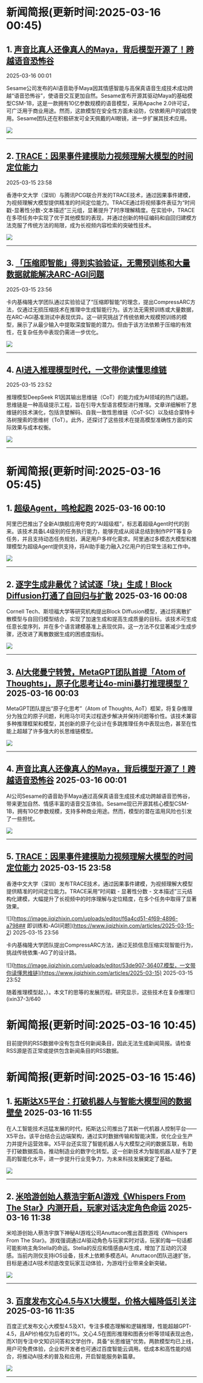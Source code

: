 # 新闻简报(更新时间:2025-03-16 00:45)

## 1. [声音比真人还像真人的Maya，背后模型开源了！跨越语音恐怖谷](https://www.jiqizhixin.com/articles/2025-03-16)   
2025-03-16 00:01

Sesame公司发布的AI语音助手Maya因其情感智能与高保真语音生成技术成功跨越“语音恐怖谷”，使语音交互更加自然。Sesame宣布开源其驱动Maya的基础模型CSM-1B，这是一款拥有10亿参数规模的语音模型，采用Apache 2.0许可证，可广泛用于商业用途。然而，这款模型在安全性方面未设防，仅依赖用户的诚信使用。Sesame团队还在积极研发可全天佩戴的AI眼镜，进一步扩展其技术应用。

![](https://image.jiqizhixin.com/uploads/editor/74f6fd72-63e0-4972-aa09-b6338eab2d66/640.png)

---

## 2. [TRACE：因果事件建模助力视频理解大模型的时间定位能力](https://www.jiqizhixin.com/articles/2025-03-15-3)   
2025-03-15 23:58

香港中文大学（深圳）与腾讯PCG联合开发的TRACE技术，通过因果事件建模，为视频理解大模型提供精准的时间定位能力。TRACE通过将视频事件表征为“时间戳-显著性分数-文本描述”三元组，显著提升了时序理解精度。在实验中，TRACE在多项任务中实现了优于其他模型的表现，并通过创新的特征编码和自回归建模方法克服了传统方法的局限，成为长视频内容检索的突破性技术。

![](https://image.jiqizhixin.com/uploads/editor/751aa598-0ed6-4dad-a511-47b04d0c9d43/640.png)

---

## 3. [「压缩即智能」得到实验验证，无需预训练和大量数据就能解决ARC-AGI问题](https://www.jiqizhixin.com/articles/2025-03-15-2)   
2025-03-15 23:56

卡内基梅隆大学团队通过实验验证了“压缩即智能”的理念，提出CompressARC方法，仅通过无损压缩技术在推理中生成智能行为。该方法无需预训练或大量数据，在ARC-AGI基准测试中表现优异。这一研究挑战了传统依赖大规模预训练的模型，展示了从最少输入中提取深度智能的潜力。但由于该方法依赖于压缩的有效性，在复杂任务中表现仍需进一步优化。

![](https://image.jiqizhixin.com/uploads/editor/7931c03d-ce4d-49db-8305-74bb6a4bedd1/640.png)

---

## 4. [AI进入推理模型时代，一文带你读懂思维链](https://www.jiqizhixin.com/articles/2025-03-15)   
2025-03-15 23:52

推理模型DeepSeek R1因其输出思维链（CoT）的能力成为AI领域的热门话题。思维链是一种高级提示工程，旨在引导大型语言模型进行推理。文章详细解析了思维链的技术演化，包括贪婪解码、自我一致性思维链（CoT-SC）以及结合蒙特卡洛树搜索的思维树（ToT）。此外，还探讨了这些技术在提高模型准确性方面的实际效果与成本权衡。

![](https://image.jiqizhixin.com/uploads/editor/28620631-bdcf-425f-8112-29775838ff1c/640.png)

---  
# 新闻简报(更新时间:2025-03-16 05:45)

## 1. [超级Agent，鸣枪起跑](https://www.jiqizhixin.com/articles/2025-03-16-4)   2025-03-16 00:10

阿里巴巴推出了全新AI旗舰应用夸克的“AI超级框”，标志着超级Agent时代的到来。该技术具备L4级别的任务执行能力，能够完成从阅读总结到制作PPT等复杂任务，并且支持动态任务规划，满足用户多样化需求。阿里通过多模态大模型和推理模型为超级Agent提供支持，将AI助手能力融入2亿用户的日常生活和工作中。

![](https://image.jiqizhixin.com/uploads/editor/f81aadb2-6eb8-4f07-96f2-a51d74bd6240/640.png)

---

## 2. [逐字生成非最优？试试逐「块」生成！Block Diffusion打通了自回归与扩散](https://www.jiqizhixin.com/articles/2025-03-16-3)   2025-03-16 00:08

Cornell Tech、斯坦福大学等研究机构提出Block Diffusion模型，通过将离散扩散模型与自回归模型结合，实现了加速生成和提高生成质量的目标。该技术可生成任意长度序列，并在多个语言建模基准上表现优异。这一方法不仅显著减少生成步骤，还改进了离散数据生成的困惑度指标。

![](https://image.jiqizhixin.com/uploads/editor/384298b6-6d3e-4895-8a43-18b05aa48193/640.png)

---

## 3. [AI大佬曼宁转赞，MetaGPT团队首提「Atom of Thoughts」，原子化思考让4o-mini暴打推理模型？](https://www.jiqizhixin.com/articles/2025-03-16-2)   2025-03-16 00:03

MetaGPT团队提出“原子化思考”（Atom of Thoughts, AoT）框架，将复杂推理分为独立的原子问题，利用马尔可夫过程逐步解决并保持问题等价性。该技术兼容多种推理框架和模型，其创新的原子化设计在多跳推理任务中表现出色，甚至在性能上超越了许多强大的长思维链模型。

![](https://image.jiqizhixin.com/uploads/editor/4d7f1539-32b1-4aca-a47d-c8f6364e2d24/640.png)

---

## 4. [声音比真人还像真人的Maya，背后模型开源了！跨越语音恐怖谷](https://www.jiqizhixin.com/articles/2025-03-16)   2025-03-16 00:01

AI公司Sesame的语音助手Maya通过高保真语音生成技术成功跨越语音恐怖谷，带来更加自然、情感丰富的语音交互体验。Sesame现已开源其核心模型CSM-1B，拥有10亿参数规模，支持多种商业用途。然而，模型的潜在滥用风险也引发了一些担忧。

![](https://image.jiqizhixin.com/uploads/editor/d9463986-7c47-4bea-9edb-7eaa676cb553/640.png)

---

## 5. [TRACE：因果事件建模助力视频理解大模型的时间定位能力](https://www.jiqizhixin.com/articles/2025-03-15-3)   2025-03-15 23:58

香港中文大学（深圳）发布TRACE技术，通过因果事件建模，为视频理解大模型提供精准的时间定位能力。TRACE采用“时间戳 - 显著性分数 - 文本描述”三元结构化建模，大幅提升了长视频中的时序理解与定位精度，在多个任务中取得了显著效果。

![](https://image.jiqizhixin.com/uploads/editor/f6a4cd51-4f69-4896-a798## 即训练和-AGI问题](https://www.jiqizhixin.com/articles/2025-03-15-2)   2025-03-15 23:56

卡内基梅隆大学团队提出CompressARC方法，通过无损信息压缩实现智能行为，挑战传统依集-AG了的设计路。

![](https://image.jiqizhixin.com/uploads/editor/53de907-36407.模型，一文带你读懂思维链](https://www.jiqizhixin.com/articles/2025-03-15)   2025-03-15 23:52

随着推理模型起，）。本文T的思等的发展历程。研究显示，这些技术在复杂推理![](ixin37-3/640
# 新闻简报(更新时间:2025-03-16 10:45)

目前提供的RSS数据中没有包含任何新闻条目，因此无法生成新闻简报。请检查RSS源是否正常或提供包含新闻条目的RSS数据。
# 新闻简报(更新时间:2025-03-16 15:46)

## 1. [拓斯达X5平台：打破机器人与智能大模型间的数据壁垒](https://www.aibase.com/zh/news/16313)   2025-03-16 11:55

在人工智能技术迅猛发展的时代，拓斯达公司推出了其新一代机器人控制平台——X5平台。该平台结合云边端架构，通过实时数据传输和智能决策，优化企业生产力并提升运营效率。X5平台还实现了智能机器人与大模型之间的数据互联，有助于打破数据孤岛，推动制造业的数字化转型。这一创新技术为智能机器人赋予了更高的智能化水平，进一步提升行业竞争力，为未来科技发展奠定了基础。

![](https://pic.chinaz.com/picmap/202307181533338512_10.jpg)

---

## 2. [米哈游创始人蔡浩宇新AI游戏《Whispers From The Star》内测开启，玩家对话决定角色命运](https://www.aibase.com/zh/news/16312)   2025-03-16 11:38

米哈游创始人蔡浩宇旗下神秘AI游戏公司Anuttacon推出首款游戏《Whispers From The Star》。游戏强调通过AI驱动角色与玩家实时对话，玩家的每一句话都可能影响主角Stella的命运。Stella的反应和情感由AI生成，增加了互动的沉浸感。当前内测仅支持iOS设备，技术上依赖多模态AI。Anuttacon团队迅速扩张，目标是通过AI技术彻底改变玩家互动体验，为游戏行业带来全新突破。

![](https://upload.chinaz.com/2025/0316/6387772188882038329473958.png)

---

## 3. [百度发布文心4.5与X1大模型，价格大幅降低引关注](https://www.aibase.com/zh/news/16311)   2025-03-16 11:35

百度正式发布文心大模型4.5及X1，专注多模态理解和逻辑推理，性能超越GPT-4.5，且API价格仅为后者的1%。文心4.5在图形推理和图表分析等领域表现出色，而X1则专注中文知识问答和文学创作，具备“长思维链”优势。两款模型均已上线，用户可免费体验，企业和开发者也可通过百度智能云调用。低成本和高性能的结合，将推动AI技术的普及和应用，开启智能服务新篇章。

![](https://pic.chinaz.com/picmap/202306271640229861_0.jpg)

---